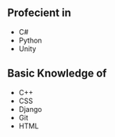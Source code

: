 ## Profecient in
 - C#
 - Python
 - Unity

## Basic Knowledge of
 - C++
 - CSS
 - Django
 - Git
 - HTML
 
